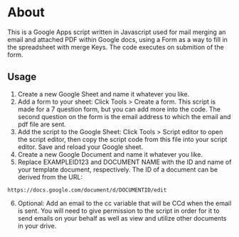 # About

This is a Google Apps script written in Javascript used for mail merging an email and attached PDF within Google docs, using a Form as a way to fill in the spreadsheet with merge Keys. The code executes on submition of the form.

## Usage
1. Create a new Google Sheet and name it whatever you like.
2. Add a form to your sheet: Click Tools > Create a form. This script is made for a 7 question form, but you can add more into the code. The second question on the form is the email address to which the email and pdf file are sent.
3. Add the script to the Google Sheet: Click Tools > Script editor to open the script editor, then copy the script code from this file into your script editor. Save and reload your Google sheet.
4. Create a new Google Document and name it whatever you like.
5. Replace EXAMPLEID123 and DOCUMENT NAME with the ID and name of your template document, respectively. The ID of a document can be derived from the URL:
```
https://docs.google.com/document/d/DOCUMENTID/edit
```
6. Optional: Add an email to the cc variable that will be CCd when the email is sent.
You will need to give permission to the script in order for it to send emails on your behalf as well as view and utilize other documents in your drive.
